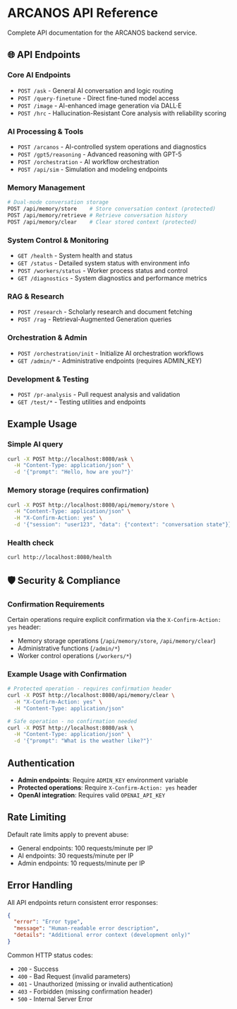 # ARCANOS API Reference

Complete API documentation for the ARCANOS backend service.

## 🌐 API Endpoints

### Core AI Endpoints
- `POST /ask` - General AI conversation and logic routing
- `POST /query-finetune` - Direct fine-tuned model access
- `POST /image` - AI-enhanced image generation via DALL·E
- `POST /hrc` - Hallucination-Resistant Core analysis with reliability scoring

### AI Processing & Tools  
- `POST /arcanos` - AI-controlled system operations and diagnostics
- `POST /gpt5/reasoning` - Advanced reasoning with GPT-5
- `POST /orchestration` - AI workflow orchestration
- `POST /api/sim` - Simulation and modeling endpoints

### Memory Management
```bash
# Dual-mode conversation storage
POST /api/memory/store    # Store conversation context (protected)
POST /api/memory/retrieve # Retrieve conversation history
POST /api/memory/clear    # Clear stored context (protected)
```

### System Control & Monitoring
- `GET /health` - System health and status
- `GET /status` - Detailed system status with environment info  
- `POST /workers/status` - Worker process status and control
- `GET /diagnostics` - System diagnostics and performance metrics

### RAG & Research  
- `POST /research` - Scholarly research and document fetching
- `POST /rag` - Retrieval-Augmented Generation queries

### Orchestration & Admin
- `POST /orchestration/init` - Initialize AI orchestration workflows
- `GET /admin/*` - Administrative endpoints (requires ADMIN_KEY)

### Development & Testing
- `POST /pr-analysis` - Pull request analysis and validation
- `GET /test/*` - Testing utilities and endpoints

## Example Usage

### Simple AI query
```bash
curl -X POST http://localhost:8080/ask \
  -H "Content-Type: application/json" \
  -d '{"prompt": "Hello, how are you?"}'
```

### Memory storage (requires confirmation)
```bash
curl -X POST http://localhost:8080/api/memory/store \
  -H "Content-Type: application/json" \
  -H "X-Confirm-Action: yes" \
  -d '{"session": "user123", "data": {"context": "conversation state"}}'
```

### Health check
```bash
curl http://localhost:8080/health
```

## 🛡️ Security & Compliance

### Confirmation Requirements
Certain operations require explicit confirmation via the `X-Confirm-Action: yes` header:
- Memory storage operations (`/api/memory/store`, `/api/memory/clear`)
- Administrative functions (`/admin/*`)
- Worker control operations (`/workers/*`)

### Example Usage with Confirmation
```bash
# Protected operation - requires confirmation header
curl -X POST http://localhost:8080/api/memory/clear \
  -H "X-Confirm-Action: yes" \
  -H "Content-Type: application/json"

# Safe operation - no confirmation needed  
curl -X POST http://localhost:8080/ask \
  -H "Content-Type: application/json" \
  -d '{"prompt": "What is the weather like?"}'
```

## Authentication

- **Admin endpoints**: Require `ADMIN_KEY` environment variable
- **Protected operations**: Require `X-Confirm-Action: yes` header
- **OpenAI integration**: Requires valid `OPENAI_API_KEY`

## Rate Limiting

Default rate limits apply to prevent abuse:
- General endpoints: 100 requests/minute per IP
- AI endpoints: 30 requests/minute per IP
- Admin endpoints: 10 requests/minute per IP

## Error Handling

All API endpoints return consistent error responses:

```json
{
  "error": "Error type",
  "message": "Human-readable error description",
  "details": "Additional error context (development only)"
}
```

Common HTTP status codes:
- `200` - Success
- `400` - Bad Request (invalid parameters)
- `401` - Unauthorized (missing or invalid authentication)
- `403` - Forbidden (missing confirmation header)
- `500` - Internal Server Error